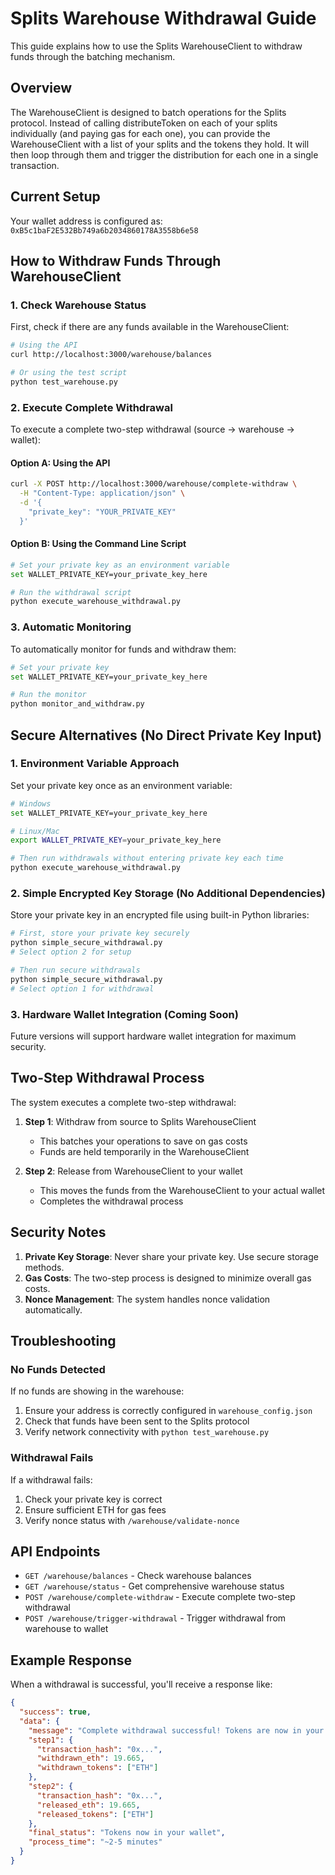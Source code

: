# Splits Warehouse Withdrawal Guide

This guide explains how to use the Splits WarehouseClient to withdraw funds through the batching mechanism.

## Overview

The WarehouseClient is designed to batch operations for the Splits protocol. Instead of calling distributeToken on each of your splits individually (and paying gas for each one), you can provide the WarehouseClient with a list of your splits and the tokens they hold. It will then loop through them and trigger the distribution for each one in a single transaction.

## Current Setup

Your wallet address is configured as: `0xB5c1baF2E532Bb749a6b2034860178A3558b6e58`

## How to Withdraw Funds Through WarehouseClient

### 1. Check Warehouse Status

First, check if there are any funds available in the WarehouseClient:

```bash
# Using the API
curl http://localhost:3000/warehouse/balances

# Or using the test script
python test_warehouse.py
```

### 2. Execute Complete Withdrawal

To execute a complete two-step withdrawal (source → warehouse → wallet):

#### Option A: Using the API

```bash
curl -X POST http://localhost:3000/warehouse/complete-withdraw \
  -H "Content-Type: application/json" \
  -d '{
    "private_key": "YOUR_PRIVATE_KEY"
  }'
```

#### Option B: Using the Command Line Script

```bash
# Set your private key as an environment variable
set WALLET_PRIVATE_KEY=your_private_key_here

# Run the withdrawal script
python execute_warehouse_withdrawal.py
```

### 3. Automatic Monitoring

To automatically monitor for funds and withdraw them:

```bash
# Set your private key
set WALLET_PRIVATE_KEY=your_private_key_here

# Run the monitor
python monitor_and_withdraw.py
```

## Secure Alternatives (No Direct Private Key Input)

### 1. Environment Variable Approach
Set your private key once as an environment variable:

```bash
# Windows
set WALLET_PRIVATE_KEY=your_private_key_here

# Linux/Mac
export WALLET_PRIVATE_KEY=your_private_key_here

# Then run withdrawals without entering private key each time
python execute_warehouse_withdrawal.py
```

### 2. Simple Encrypted Key Storage (No Additional Dependencies)
Store your private key in an encrypted file using built-in Python libraries:

```bash
# First, store your private key securely
python simple_secure_withdrawal.py
# Select option 2 for setup

# Then run secure withdrawals
python simple_secure_withdrawal.py
# Select option 1 for withdrawal
```

### 3. Hardware Wallet Integration (Coming Soon)
Future versions will support hardware wallet integration for maximum security.

## Two-Step Withdrawal Process

The system executes a complete two-step withdrawal:

1. **Step 1**: Withdraw from source to Splits WarehouseClient
   - This batches your operations to save on gas costs
   - Funds are held temporarily in the WarehouseClient

2. **Step 2**: Release from WarehouseClient to your wallet
   - This moves the funds from the WarehouseClient to your actual wallet
   - Completes the withdrawal process

## Security Notes

1. **Private Key Storage**: Never share your private key. Use secure storage methods.
2. **Gas Costs**: The two-step process is designed to minimize overall gas costs.
3. **Nonce Management**: The system handles nonce validation automatically.

## Troubleshooting

### No Funds Detected

If no funds are showing in the warehouse:
1. Ensure your address is correctly configured in `warehouse_config.json`
2. Check that funds have been sent to the Splits protocol
3. Verify network connectivity with `python test_warehouse.py`

### Withdrawal Fails

If a withdrawal fails:
1. Check your private key is correct
2. Ensure sufficient ETH for gas fees
3. Verify nonce status with `/warehouse/validate-nonce`

## API Endpoints

- `GET /warehouse/balances` - Check warehouse balances
- `GET /warehouse/status` - Get comprehensive warehouse status
- `POST /warehouse/complete-withdraw` - Execute complete two-step withdrawal
- `POST /warehouse/trigger-withdrawal` - Trigger withdrawal from warehouse to wallet

## Example Response

When a withdrawal is successful, you'll receive a response like:

```json
{
  "success": true,
  "data": {
    "message": "Complete withdrawal successful! Tokens are now in your wallet.",
    "step1": {
      "transaction_hash": "0x...",
      "withdrawn_eth": 19.665,
      "withdrawn_tokens": ["ETH"]
    },
    "step2": {
      "transaction_hash": "0x...",
      "released_eth": 19.665,
      "released_tokens": ["ETH"]
    },
    "final_status": "Tokens now in your wallet",
    "process_time": "~2-5 minutes"
  }
}
```

